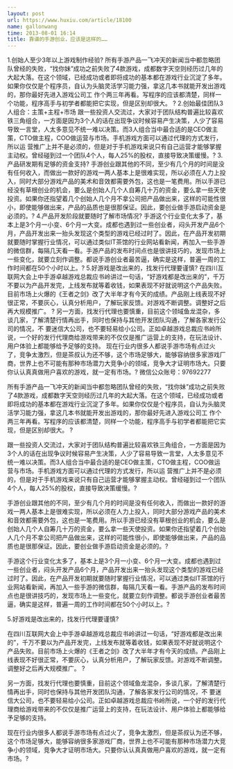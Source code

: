 ```yaml
---
layout: post
url: https://www.huxiu.com/article/18100
name: gallonwang
time: 2013-08-01 16:14
title: 靠谱的手游创业，应该是这样的……
---
```

1.创始人至少3年以上游戏制作经验? 所有手游产品一飞冲天的新闻当中都忽略团队曾经的失败，“找你妹”成功之前失败了4款游戏，成都数字天空则经历过几年的大起大落。在这个领域，已经成功或者即将成功的基本都在游戏行业沉淀了多年。如果你仅仅是个程序员，自认为头脑灵活学习能力强，拿这几本书就能开发出游戏的，那你最好先进入游戏公司工 作个两三年再看。写程序的应该都清楚，同样一个功能，程序高手与初学者都能把它实现，但是区别却很大。 ? 2.创始最佳团队3人组合：主策+主程+市场 跟一些投资人交流过，大家对于团队结构普遍比较喜欢铁三角组合，一方面是因为3个人的话在出现争议时候容易产生决策，人少了容易导致一言堂，人太多意见不统一难以决策。而3人组合当中最合适的是CEO做主策，CTO做主程，COO做运营与市场。手机游戏方面可以通过代理的方式发行，所以运 营推广上并不是必须的，但是对于手机游戏来说只有自己运营才能够掌握主动权。曾经碰到过一个团队4个人，每人25%的股权，直接导致决策缓慢。? 3.产品研发期有足够的资金支持? 手游创业跟其他的不同，至少有几个月的时间是没有任何收入，而做出一款好的游戏一两人基本上是很难实现，所以必须在人力上投入，同时大部分游戏产品的美术和音效都需要外包，这也是一笔费用。所以手游已经没有草根创业的机会，要么是创始人几个人自筹几十万的资金，要么拿一些天使投资。如果你还指望着几个创始人几个月不拿公司把产品做出来，这样的可能性很小，即使能够做出来，产品的品质也是很那保证。因此，要创业做手游启动资金是必须的。? 4.产品开发阶段就要随时了解市场情况? 手游这个行业变化太多了，基本上是3个月一小变、6个月一大变。成都也遇到过一些创业者，闷头开发产品6个月，产品开发出来一抬头发现这个类型的游戏已经过时了。因此，在产品开发初期就要随时掌握行业情况，可以通过类似IT茶馆的行业网站看新闻，再加入一些手游的微信群，每隔几天看一看。手游产品的发布时间点也是很讲技巧的，发现市场上一些变化，就要立刻作调整。都说手游创业者最苦逼，确实是这样，普遍一周的工作时间都在50个小时以上。? 5.好游戏是改出来的，找发行代理要谨慎? 在四川互联网大会上中手游卓越游戏总裁应书岭讲过一句话，“好游戏都是改出来的”，千万不要以为产品开发完，上线发布就等着收钱，如果表现不好就说明这个产品失败。目前市场上火爆的《王者之剑》改了大半年才有今天的成绩。产品刚上线表现不好很正常，不要灰心，认真分析用户，了解玩家反馈。对游戏不断调整。调整好之后再大规模推广。 ? 另一方面，找发行代理也要慎重，目前这个领域鱼龙混杂，多谈几家，了解清楚行情再出手，同时也保持与其他开发团队沟通，了解各家发行公司的情况，不 要迷信大公司，也不要轻易给小公司。正如卓越游戏总裁应书岭所说，一个好的发行代理商给游戏带来的不仅仅是推广运营上的支持，在玩法设计、用户体验上都能够给予足够的支持。 现在行业内很多人都说手游市场有点过火了，竞争太激烈，但是茶叔认为还不够，这个市场足够大，能够容纳很多家游戏厂商，世界上也不可能有那种市场潜力大竞争小的领域，竞争大才证明市场大。只要你认认真真做用户喜欢的游戏，就一定有市场。? 微信公众账号：97692277

所有手游产品一飞冲天的新闻当中都忽略团队曾经的失败，“找你妹”成功之前失败了4款游戏，成都数字天空则经历过几年的大起大落。在这个领域，已经成功或者即将成功的基本都在游戏行业沉淀了多年。如果你仅仅是个程序员，自认为头脑灵活学习能力强，拿这几本书就能开发出游戏的，那你最好先进入游戏公司工 作个两三年再看。写程序的应该都清楚，同样一个功能，程序高手与初学者都能把它实现，但是区别却很大。 ?

跟一些投资人交流过，大家对于团队结构普遍比较喜欢铁三角组合，一方面是因为3个人的话在出现争议时候容易产生决策，人少了容易导致一言堂，人太多意见不统一难以决策。而3人组合当中最合适的是CEO做主策，CTO做主程，COO做运营与市场。手机游戏方面可以通过代理的方式发行，所以运 营推广上并不是必须的，但是对于手机游戏来说只有自己运营才能够掌握主动权。曾经碰到过一个团队4个人，每人25%的股权，直接导致决策缓慢。?

手游创业跟其他的不同，至少有几个月的时间是没有任何收入，而做出一款好的游戏一两人基本上是很难实现，所以必须在人力上投入，同时大部分游戏产品的美术和音效都需要外包，这也是一笔费用。所以手游已经没有草根创业的机会，要么是创始人几个人自筹几十万的资金，要么拿一些天使投资。如果你还指望着几个创始人几个月不拿公司把产品做出来，这样的可能性很小，即使能够做出来，产品的品质也是很那保证。因此，要创业做手游启动资金是必须的。?

手游这个行业变化太多了，基本上是3个月一小变、6个月一大变。成都也遇到过一些创业者，闷头开发产品6个月，产品开发出来一抬头发现这个类型的游戏已经过时了。因此，在产品开发初期就要随时掌握行业情况，可以通过类似IT茶馆的行业网站看新闻，再加入一些手游的微信群，每隔几天看一看。手游产品的发布时间点也是很讲技巧的，发现市场上一些变化，就要立刻作调整。都说手游创业者最苦逼，确实是这样，普遍一周的工作时间都在50个小时以上。?

5.好游戏是改出来的，找发行代理要谨慎?

在四川互联网大会上中手游卓越游戏总裁应书岭讲过一句话，“好游戏都是改出来的”，千万不要以为产品开发完，上线发布就等着收钱，如果表现不好就说明这个产品失败。目前市场上火爆的《王者之剑》改了大半年才有今天的成绩。产品刚上线表现不好很正常，不要灰心，认真分析用户，了解玩家反馈。对游戏不断调整。调整好之后再大规模推广。 ?

另一方面，找发行代理也要慎重，目前这个领域鱼龙混杂，多谈几家，了解清楚行情再出手，同时也保持与其他开发团队沟通，了解各家发行公司的情况，不 要迷信大公司，也不要轻易给小公司。正如卓越游戏总裁应书岭所说，一个好的发行代理商给游戏带来的不仅仅是推广运营上的支持，在玩法设计、用户体验上都能够给予足够的支持。

现在行业内很多人都说手游市场有点过火了，竞争太激烈，但是茶叔认为还不够，这个市场足够大，能够容纳很多家游戏厂商，世界上也不可能有那种市场潜力大竞争小的领域，竞争大才证明市场大。只要你认认真真做用户喜欢的游戏，就一定有市场。?

